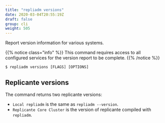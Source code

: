```yaml
---
title: "repliadm versions"
date: 2020-03-04T20:55:19Z
draft: false
group: cli
weight: 505
---
```


Report version information for various systems.

{{% notice class="info" %}}
This command requires access to all configured services for the version report to be complete.
{{% /notice %}}

```text
$ repliadm versions [FLAGS] [OPTIONS]
```

## Replicante versions
The command returns two replicante versions:

  * `Local repliadm` is the same as `repliadm --version`.
  * `Replicante Core Cluster` is the version of replicante compiled with `repliadm`.
